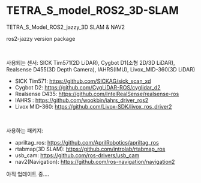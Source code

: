 # TETRA_S_model_ROS2_3D-SLAM
TETRA_S_Model_ROS2_jazzy_3D SLAM &amp; NAV2

ros2-jazzy version package

<br />

사용되는 센서:
   SICK Tim571(2D LiDAR), Cygbot D1(소형 2D/3D LiDAR), Realsense D455(3D Depth Camera), IAHRS(IMU), Livox_MID-360(3D LiDAR)

- SICK Tim571: https://github.com/SICKAG/sick_scan_xd
- Cygbot D2: https://github.com/CygLiDAR-ROS/cyglidar_d2
- Realsense D435: https://github.com/IntelRealSense/realsense-ros
- IAHRS : https://github.com/wookbin/iahrs_driver_ros2
- Livox MID-360: https://github.com/Livox-SDK/livox_ros_driver2

<br />

사용하는 패키지:
- apriltag_ros: https://github.com/AprilRobotics/apriltag_ros
- rtabmap(3D SLAM): https://github.com/introlab/rtabmap_ros
- usb_cam: https://github.com/ros-drivers/usb_cam
- nav2(Navigation): https://github.com/ros-navigation/navigation2 
  


아직 업데이트 중....
